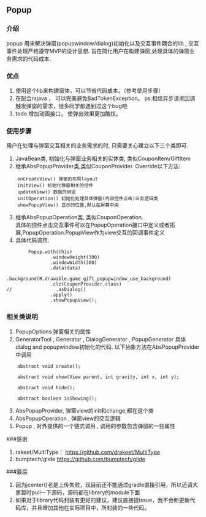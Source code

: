 ## Popup

### 介绍
popup 用来解决弹窗(popupwindow/dialog)初始化以及交互事件耦合的lib , 交互事件处理严格遵守MVP的设计思想.
旨在简化用户在构建弹窗,处理具体的弹窗业务需求的代码成本.

### 优点
1. 使用这个lib来构建窗体，可以节省代码成本。（参考使用步骤）
2. 在配合rxjava ， 可以完美避免BadTokenException。 ps:相信异步请求回调触发弹窗的需求，很多同学都遇到过这个bug吧
3. todo 增加动画接口， 使弹出效果更加酷炫。

### 使用步骤
用户在处理与弹窗交互相关的业务需求的时, 只需要关心建立以下三个类即可.  
1. JavaBean类, 初始化与弹窗业务相关的实体类, 类似CouponItem/GiftItem  
2. 继承AbsPopupProvider类,类似CouponProvider.
    Override以下方法:
```
    onCreateView() 弹窗的布局layout  
    initView() 初始化弹窗相关的控件  
    updateView() 数据的绑定  
    initOperation() 初始化处理具体弹窗(内部控件点击)业务逻辑类  
    showPopupView() 显示的位置,默认在屏幕中央   
```
3. 继承AbsPopupOperation类, 类似CouponOperation.  
    具体的控件点击交互事件可以在PopupOperation接口中定义或者拓展,PopupOperation.PopupView作为view交互的回调事件定义  
4. 具体代码调用.  
``` 
        Popup.with(this)
                .windowHeight(390)
                .windowWidth(300)
                .data(data)
                .background(R.drawable.game_gift_popupwindow_use_background)
                .clz(CouponProvider.class)
//                .asDialog()
                .apply()
                .showPopupView();
```

### 相关类说明
1. PopupOptions 弹窗相关的属性
2. GeneratorTool , Generator , DialogGenerator , PopupGenerator 具体dialog and popupwindow初始化的代码.
   以下抽象方法在AbsPopupProvider中调用
   
```
    abstract void create();

    abstract void show(View parent, int gravity, int x, int y);

    abstract void hide();

    abstract boolean isShowing();
```

3. AbsPopupProvider, 弹窗view的init和change,都在这个类
4. AbsPopupOperation , 弹窗view的交互逻辑
5. Popup , 对外提供的一个链式调用 , 调用的参数包含弹窗的一些属性

###感谢
1. rakeet/MultiType：
https://github.com/drakeet/MultiType
2. bumptech/glide
https://github.com/bumptech/glide

###最后
1. 因为jcenter()老是上传失败，现目前还不能通过gradle直接引用，所以还请大家暂时pull一下源码，源码都在library的module下面
2. 如果对于library代码封装有更好的建议，建议直接提issue，我不会断更新代码库，并且增加其他在实际项目中，所封装的一些代码。

